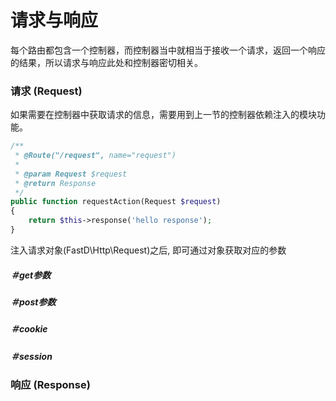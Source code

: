 # 请求与响应

每个路由都包含一个控制器，而控制器当中就相当于接收一个请求，返回一个响应的结果，所以请求与响应此处和控制器密切相关。

### 请求 (Request)

如果需要在控制器中获取请求的信息，需要用到上一节的控制器依赖注入的模块功能。

```php
/**
 * @Route("/request", name="request")
 *
 * @param Request $request
 * @return Response
 */
public function requestAction(Request $request)
{
    return $this->response('hello response');
}
```

注入请求对象(FastD\Http\Request)之后, 即可通过对象获取对应的参数

##### ＃get参数

##### ＃post参数

##### ＃cookie

##### ＃session

### 响应 (Response)

